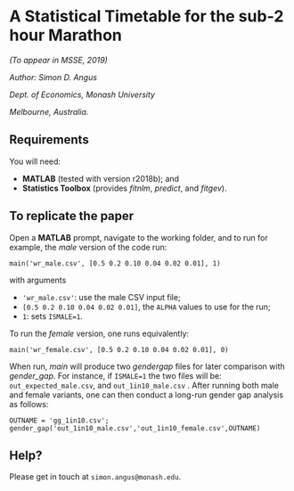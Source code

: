 A Statistical Timetable for the sub-2 hour Marathon
===================================================

*(To appear in MSSE, 2019)*

*Author: Simon D. Angus*

*Dept. of Economics, Monash University*

*Melbourne, Australia.*

## Requirements

You will need:
* **MATLAB** (tested with version r2018b); and
* **Statistics Toolbox** (provides *fitnlm*, *predict*, and *fitgev*).

## To replicate the paper

Open a **MATLAB** prompt, navigate to the working folder, and to run for example, the _male_ version of the code run:
```
main('wr_male.csv', [0.5 0.2 0.10 0.04 0.02 0.01], 1)
```
with arguments
* `'wr_male.csv'`: use the male CSV input file;
* `[0.5 0.2 0.10 0.04 0.02 0.01]`, the `ALPHA` values to use for the run;
* `1`: sets `ISMALE=1`.

To run the _female_ version, one runs equivalently:
```
main('wr_female.csv', [0.5 0.2 0.10 0.04 0.02 0.01], 0)
```

When run, *main* will produce two _gendergap_ files for later comparison with *gender_gap*. For instance, if `ISMALE=1` the two files will be: `out_expected_male.csv`, and `out_1in10_male.csv` . After running both male and female variants, one can then conduct a long-run gender gap analysis as follows:
```
OUTNAME = 'gg_1in10.csv';
gender_gap('out_1in10_male.csv','out_1in10_female.csv',OUTNAME)
```

## Help?

Please get in touch at `simon.angus@monash.edu`.
